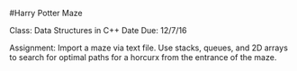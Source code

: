 #Harry Potter Maze

Class: Data Structures in C++
Date Due: 12/7/16

Assignment:  Import a maze via text file.  Use stacks, queues, and 2D arrays to search for optimal paths for a horcurx from the entrance of the maze.
